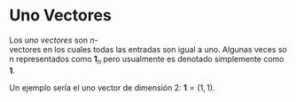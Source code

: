 # Uno Vectores

Los *uno vectores* son $n$-vectores en los cuales todas las entradas son igual a uno. Algunas veces son representados como $\mathbf{1}_{n}$ pero usualmente es denotado simplemente como $\mathbf{1}$. 

Un ejemplo sería el uno vector de dimensión 2: $\mathbf{1}=(1,1)$.